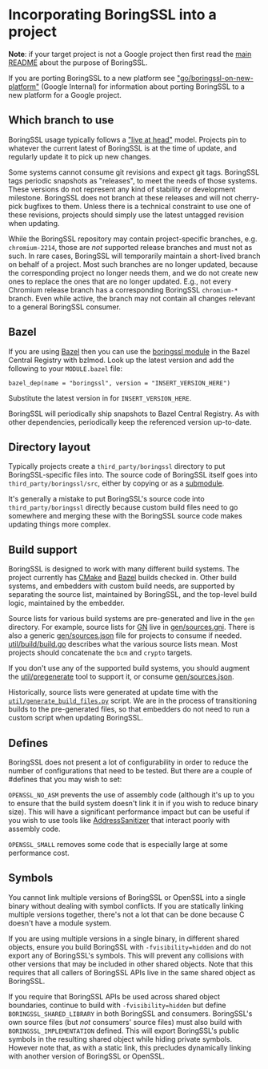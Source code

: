 # Incorporating BoringSSL into a project

**Note**: if your target project is not a Google project then first read the
[main README](./README.md) about the purpose of BoringSSL.

If you are porting BoringSSL to a new platform see
["go/boringssl-on-new-platform"](https://goto.corp.google.com/boringssl-on-new-platform) (Google
Internal) for information about porting BoringSSL to a new platform for a Google
project.

## Which branch to use

BoringSSL usage typically follows a
["live at head"](https://abseil.io/about/philosophy#we-recommend-that-you-choose-to-live-at-head)
model. Projects pin to whatever the current latest of BoringSSL is at the time
of update, and regularly update it to pick up new changes.

Some systems cannot consume git revisions and expect git tags. BoringSSL tags
periodic snapshots as "releases", to meet the needs of those systems. These
versions do not represent any kind of stability or development milestone.
BoringSSL does not branch at these releases and will not cherry-pick bugfixes to
them. Unless there is a technical constraint to use one of these revisions,
projects should simply use the latest untagged revision when updating.

While the BoringSSL repository may contain project-specific branches, e.g.
`chromium-2214`, those are _not_ supported release branches and must not as
such. In rare cases, BoringSSL will temporarily maintain a short-lived branch on
behalf of a project. Most such branches are no longer updated, because the
corresponding project no longer needs them, and we do not create new ones to
replace the ones that are no longer updated. E.g., not every Chromium release
branch has a corresponding BoringSSL `chromium-*` branch. Even while active, the
branch may not contain all changes relevant to a general BoringSSL consumer.

## Bazel

If you are using [Bazel](https://bazel.build) then you can use the [boringssl
module](https://registry.bazel.build/modules/boringssl) in the Bazel Central
Registry with bzlmod. Look up the latest version and add the following to your
`MODULE.bazel` file:

    bazel_dep(name = "boringssl", version = "INSERT_VERSION_HERE")

Substitute the latest version in for `INSERT_VERSION_HERE`.

BoringSSL will periodically ship snapshots to Bazel Central Registry. As with
other dependencies, periodically keep the referenced version up-to-date.

## Directory layout

Typically projects create a `third_party/boringssl` directory to put
BoringSSL-specific files into. The source code of BoringSSL itself goes into
`third_party/boringssl/src`, either by copying or as a
[submodule](https://git-scm.com/docs/git-submodule).

It's generally a mistake to put BoringSSL's source code into
`third_party/boringssl` directly because custom build files need to go somewhere
and merging these with the BoringSSL source code makes updating things more
complex.

## Build support

BoringSSL is designed to work with many different build systems. The project
currently has [CMake](https://cmake.org/) and [Bazel](https://bazel.build/)
builds checked in. Other build systems, and embedders with custom build needs,
are supported by separating the source list, maintained by BoringSSL, and the
top-level build logic, maintained by the embedder.

Source lists for various build systems are pre-generated and live in the `gen`
directory. For example, source lists for
[GN](https://gn.googlesource.com/gn/+/main/docs/quick_start.md) live in
[gen/sources.gni](./gen/sources.gni). There is also a generic
[gen/sources.json](./gen/sources.json) file for projects to consume if needed.
[util/build/build.go](./util/build/build.go) describes what the various source
lists mean. Most projects should concatenate the `bcm` and `crypto` targets.

If you don't use any of the supported build systems, you should augment the
[util/pregenerate](./util/pregenerate) tool to support it, or
consume [gen/sources.json](./gen/sources.json).

Historically, source lists were generated at update time with the
[`util/generate_build_files.py`](./util/generate_build_files.py) script. We are
in the process of transitioning builds to the pre-generated files, so that
embedders do not need to run a custom script when updating BoringSSL.

## Defines

BoringSSL does not present a lot of configurability in order to reduce the
number of configurations that need to be tested. But there are a couple of
\#defines that you may wish to set:

`OPENSSL_NO_ASM` prevents the use of assembly code (although it's up to you to
ensure that the build system doesn't link it in if you wish to reduce binary
size). This will have a significant performance impact but can be useful if you
wish to use tools like
[AddressSanitizer](http://clang.llvm.org/docs/AddressSanitizer.html) that
interact poorly with assembly code.

`OPENSSL_SMALL` removes some code that is especially large at some performance
cost.

## Symbols

You cannot link multiple versions of BoringSSL or OpenSSL into a single binary
without dealing with symbol conflicts. If you are statically linking multiple
versions together, there's not a lot that can be done because C doesn't have a
module system.

If you are using multiple versions in a single binary, in different shared
objects, ensure you build BoringSSL with `-fvisibility=hidden` and do not
export any of BoringSSL's symbols. This will prevent any collisions with other
versions that may be included in other shared objects. Note that this requires
that all callers of BoringSSL APIs live in the same shared object as BoringSSL.

If you require that BoringSSL APIs be used across shared object boundaries,
continue to build with `-fvisibility=hidden` but define
`BORINGSSL_SHARED_LIBRARY` in both BoringSSL and consumers. BoringSSL's own
source files (but *not* consumers' source files) must also build with
`BORINGSSL_IMPLEMENTATION` defined. This will export BoringSSL's public symbols
in the resulting shared object while hiding private symbols. However note that,
as with a static link, this precludes dynamically linking with another version
of BoringSSL or OpenSSL.
